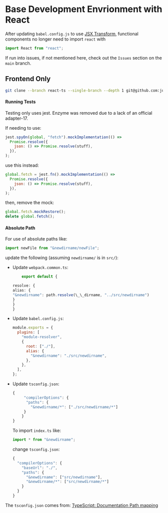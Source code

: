 # Base Development Envrionment with React

After updating `babel.config.js` to use [JSX Transform](https://reactjs.org/blog/2020/09/22/introducing-the-new-jsx-transform.html),
functional components no longer need to import `react` with

```js script
import React from "react";
```

If run into issues, if not mentioned here, check out the `Issues`
section on the `main` branch.

## Frontend Only

```sh
git clone --branch react-ts --single-branch --depth 1 git@github.com:justin0979/devconfig.git
```

#### Running Tests

Testing only uses jest. Enzyme was removed due to a lack of an official adapter-17.

If needing to use:

```javascript
jest.spyOn(global, "fetch").mockImplementation(() =>
  Promise.resolve({
    json: () => Promise.resolve(stuff),
  }),
);
```

use this instead:

```javascript
global.fetch = jest.fn().mockImplementation(() =>
  Promise.resolve({
    json: () => Promise.resolve(stuff),
  }),
);
```

then, remove the mock:

```javascript
global.fetch.mockRestore();
delete global.fetch();
```

#### Absolute Path

For use of absolute paths like:

```javascript
import newFile from "&newdirname/newFile";
```

update the following (assuming <code>newdirname/</code> is in <code>src/</code>):

<ul>
  <li>
    Update <code>webpack.common.ts</code>:

```typescript
    export default {

resolve: {
alias: {
"&newdirname": path.resolve(\_\_dirname, "../src/newdirname")
}
}
}

```

  </li>
  <li>Update <code>babel.config.js</code>:

```javascript
module.exports = {
  plugins: [
    "module-resolver",
    {
      root: ["./"],
      alias: {
        "&newdirname": "./src/newdirname",
      },
    },
  ],
};
```

  </li>
  <li>
 Update <code>tsconfig.json</code>:
 
```javascript
{
     "compilerOptions": {
      "paths": {
        "&newdirname/*": ["./src/newdirname/*"]
     }
    }
}
```
 
To import <code>index.ts</code> like:

```typescript
import * from "&newdirname";
```

change <code>tsconfig.json</code>:

```javascript
{
  "compilerOptions": {
    "baseUrl": "./",
    "paths": {
      "&newdirname": ["src/newdirname"],
      "&newdirname/*": ["src/newdirname/*"]
    }
  }
}
```

   </li>
  </ul>
</ul>

The `tsconfig.json` comes from:
[TypeScript: Documentation Path mapping](https://www.javascript.org/docs/handbook/module-resolution.html#path-mapping)
